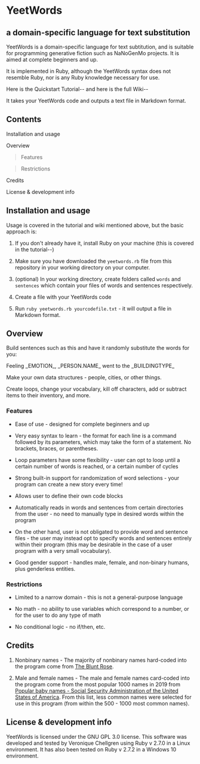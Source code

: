 # YeetWords
## a domain-specific language for text substitution

YeetWords is a domain-specific language for text subtitution, and is suitable for programming generative fiction such as NaNoGenMo projects. It is aimed at complete beginners and up.

It is implemented in Ruby, although the YeetWords syntax does not resemble Ruby, nor is any Ruby knowledge necessary for use.

Here is the Quickstart Tutorial-- and here is the full Wiki--

It takes your YeetWords code and outputs a text file in Markdown format.

## Contents

Installation and usage

Overview

>Features

>Restrictions

Credits

License & development info

## Installation and usage

Usage is covered in the tutorial and wiki mentioned above, but the basic approach is:

1. If you don't already have it, install Ruby on your machine (this is covered in the tutorial--)

2. Make sure you have downloaded the ```yeetwords.rb``` file from this repository in your working directory on your computer.

3. (optional) In your working directory, create folders called ```words``` and ```sentences``` which contain your files of words and sentences respectively.

4. Create a file with your YeetWords code

5. Run ```ruby yeetwords.rb yourcodefile.txt``` - it will output a file in Markdown format.

## Overview

Build sentences such as this and have it randomly substitute the words for you:

Feeling \_EMOTION\_, \_PERSON.NAME\_ went to the \_BUILDINGTYPE\_

Make your own data structures - people, cities, or other things.

Create loops, change your vocabulary, kill off characters, add or subtract items to their inventory, and more.

### Features

- Ease of use - designed for complete beginners and up

- Very easy syntax to learn - the format for each line is a command followed by its parameters, which may take the form of a statement. No brackets, braces, or parentheses.

- Loop parameters have some flexibility - user can opt to loop until a certain number of words is reached, or a certain number of cycles

- Strong built-in support for randomization of word selections - your program can create a new story every time!

- Allows user to define their own code blocks

- Automatically reads in words and sentences from certain directories from the user - no need to manually type in desired words within the program

- On the other hand, user is not obligated to provide word and sentence files - the user may instead opt to specify words and sentences entirely within their program (this may be desirable in the case of a user program with a very small vocabulary).

- Good gender support - handles male, female, and non-binary humans, plus genderless entities.

### Restrictions

- Limited to a narrow domain - this is not a general-purpose language

- No math - no ability to use variables which correspond to a number, or for the user to do any type of math

- No conditional logic - no if/then, etc.

## Credits

1.  Nonbinary names - The majority of nonbinary names hard-coded into the program come from [The Blunt Rose](https://bluntrose.com/nonbinary-name-list/).

2.  Male and female names - The male and female names card-coded into the program come from the most popular 1000 names in 2019 from [Popular baby names - Social Security Administration of the United States of America](https://www.ssa.gov/cgi-bin/popularnames.cgi). From this list, less common names were selected for use in this program (from within the 500 - 1000 most common names).

## License & development info
YeetWords is licensed under the GNU GPL 3.0 license. This software was developed and tested by Veronique Chellgren using Ruby v 2.7.0 in a Linux environment. It has also been tested on Ruby v 2.7.2 in a Windows 10 environment.
